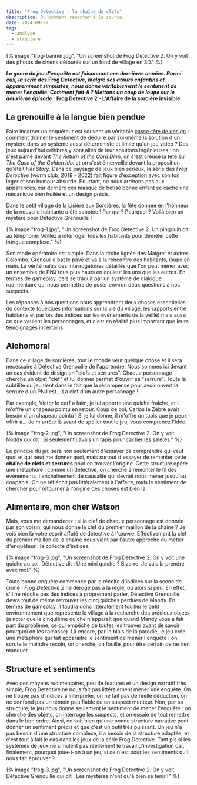 ```yaml
---
title: "Frog Detective : la chaîne de clefs"
description: Ou comment remonter à la source.
date: 2024-09-27
tags:
  - analyse
  - structure
---
```

{% image "frog-banner.jpg", "Un screenshot de Frog Detective 2. On y voit des photos de chiens détourés sur un fond de village en 3D." %}

***Le genre du jeu d'enquête est foisonnant ces dernières années. Parmi eux, la série des*** **Frog Detective**, ***malgré ses atours enfantins et apparemment simplistes, nous donne véritablement le sentiment de mener l'enquête. Comment fait-il ? Mettons un coup de loupe sur le deuxième épisode :*** **Frog Detective 2 - L'Affaire de la sorcière invisible.**

## La grenouille à la langue bien pendue

Faire incarner un enquêteur est souvent un véritable [casse-tête de design](https://www.youtube.com/watch?v=gwV_mA2cv_0) : comment donner le sentiment de déduire par soi-même la solution d'un mystère dans un système aussi déterministe et limité qu'un jeu vidéo ? Des jeux aujourd'hui célèbres y sont allés de leur solutions ingénieuses : on s'est pâmé devant *The Return of the Obra Dinn*, on s'est creusé la tête sur *The Case of the Golden Idol* et on s'est émerveillé devant la proposition qu'était *Her Story*. Dans ce paysage de jeux bien sérieux, la série des *Frog Detective* (worm club, 2018 – 2022)  fait figure d'exception avec son ton léger et son humour absurde. Pourtant, ne nous arrêtons pas aux apparences, car derrière ces masque de bêtise bonne enfant se cache une mécanique bien huilée et un design précis.

Dans le petit village de la Lisière aux Sorcières, la fête donnée en l'honneur de la nouvelle habitante a été sabotée ! Par qui ? Pourquoi ? Voilà bien un mystère pour Détective Grenouille ! 

{% image "frog-1.jpg", "Un screenshot de Frog Detective 2. Un pingouin dit au téléphone: Veillez à interroger tous les habitants pour démêler cette intrigue complexe." %}

Son mode opératoire est simple. Dans la droite lignée des Maigret et autres Colombo, Grenouille bat le pavé et va à la rencontre des habitants, loupe en main. La vérité naîtra des interrogatoires détaillés que l'on peut mener avec un ensemble de PNJ tous plus hauts en couleur les uns que les autres. En termes de gameplay, cela se traduit par un système de dialogue rudimentaire qui nous permettra de poser environ deux questions à nos suspects. 

Les réponses à nos questions nous apprendront deux choses essentielles : du contexte (quelques informations sur la vie du village, les rapports entre habitants et parfois des indices sur les événements de la veille) mais aussi ce que veulent les personnages, et c'est en réalité plus important que leurs témoignages incertains.

## Alohomora!

Dans ce village de sorcières, tout le monde veut quelque chose et il sera nécessaire à Détective Grenouille de l'apprendre. Nous sommes ici devant un cas évident de design en "clefs et serrures". Chaque personnage cherche un objet "clef" et lui donner permet d'ouvrir sa "serrure". Toute la subtilité du jeu tient dans le fait que la récompense pour avoir ouvert la serrure d'un PNJ est… La clef d'un autre personnage !

Par exemple, Victor le cerf a faim, je lui apporte une quiche fraîche, et il m'offre un chapeau pointu en retour. Coup de bol, Carlos le Zèbre avait besoin d'un chapeau pointu ! Si je lui donne, il m'offre un tapis que je peux offrir à… Je m'arrête là avant de spoiler tout le jeu, vous comprenez l'idée.

{% image "frog-2.jpg", "Un screenshot de Frog Detective 2. On y voit Noddy qui dit : Si seulement j'avais un tapis pour cacher les saletés." %}

Le principe du jeu sera non seulement d'essayer de comprendre qui veut quoi et qui peut me donner quoi, mais surtout d'essayer de remonter cette **chaîne de clefs et serrures** pour en trouver l'origine. Cette structure opère une métaphore : comme un détective, on cherche à remonter le fil des événements, l'enchaînement de causalité qui devrait nous mener jusqu'au coupable. On ne réfléchit pas littéralement à l'affaire, mais le sentiment de chercher pour retourner à l'origine des choses est bien là.

## Alimentaire, mon cher Watson

Mais, vous me demanderez : si la clef de chaque personnage est donnée par son voisin, qui nous donne la clef du premier maillon de la chaîne ? Je vois bien là votre esprit affuté de détective à l'œuvre. Effectivement la clef du premier maillon de la chaîne nous vient par l'autre approche du métier d'enquêteur : la collecte d'indices.

{% image "frog-3.jpg", "Un screenshot de Frog Detective 2. On y voit une quiche au sol. Détective dit : Une mini quiche ? Bizarre. Je vais la prendre avec moi." %}

Toute bonne enquête commence par la récolte d'indices sur la scène de crime ! *Frog Detective 2* ne déroge pas à la règle, ou alors si peu. En effet, s'il ne récolte pas des indices à proprement parler, Détective Grenouille devra tout de même retrouver les cinq quiches perdues de Mandy. En termes de gameplay, il faudra donc littéralement fouiller le petit environnement que représente le village à la recherche des précieux objets (à noter que la cinquième quiche n'apparaît que quand Mandy vous a fait part du problème, ce qui empêche de toutes les trouver avant de savoir pourquoi on les ramasse).
Là encore, par le biais de la parodie, le jeu crée une métaphore qui fait apparaître le sentiment de mener l'enquête : on scrute le moindre recoin, on cherche, on fouille, pour être certain de ne rien manquer.

## Structure et sentiments

Avec des moyens rudimentaires, peu de features et un design narratif très simple, Frog Detective ne nous fait pas littéralement mener une enquête. On ne trouve pas d'indices à interpréter, on ne fait pas de réelle déduction, on ne confond pas un témoin peu fiable ou un suspect menteur. Non, par sa structure, le jeu nous donne seulement le sentiment de mener l'enquête : on cherche des objets, on interroge les suspects, et on essaie de tout remettre dans le bon ordre. Ainsi, on voit bien qu'une bonne structure narrative peut donner un sentiment précis et que c'est un outil très puissant. Un jeu n'a pas besoin d'une structure complexe, il a besoin de la structure adaptée, et c'est tout à fait le cas dans les jeux de la série Frog Detective. Tant pis si les systèmes de jeux ne simulent pas réellement le travail d'investigation car, finalement, pourquoi joue-t-on à un jeu, si ce n'est pour les sentiments qu'il nous fait éprouver ?

{% image "frog-3.jpg", "Un screenshot de Frog Detective 2. On y voit Détective Grenouille qui dit : Les mystères n'ont qu'à bien se tenir !" %}



